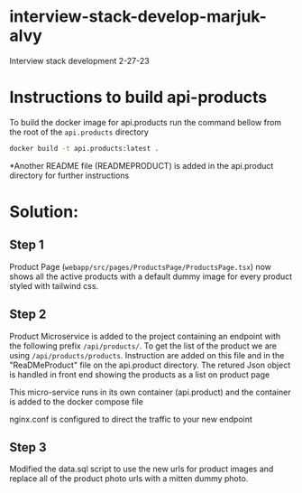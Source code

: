 # interview-stack-develop-marjuk-alvy
Interview stack development 2-27-23

# Instructions to build api-products 

To build the docker image for api.products run the command bellow from the root of the `api.products` directory

```Bash
docker build -t api.products:latest .
```

*Another README file (READMEPRODUCT) is added in the api.product directory for further instructions

# Solution:
## Step 1
Product Page (`webapp/src/pages/ProductsPage/ProductsPage.tsx`) now shows all the active products with a default dummy image for every product styled with tailwind css.

## Step 2

Product Microservice is added to the project containing an endpoint with the following prefix `/api/products/`. To get the list of the product we are using `/api/products/products`. Instruction are added on this file and in the "ReaDMeProduct" file on the api.product directory. The retured Json object is handled in front end showing the products as a list on product page

This micro-service runs in its own container (api.product) and the container is added to the docker compose file

nginx.conf is configured to direct the traffic to your new endpoint

## Step 3

Modified the data.sql script to use the new urls for product images and replace all of the product photo urls with a mitten dummy photo. 
